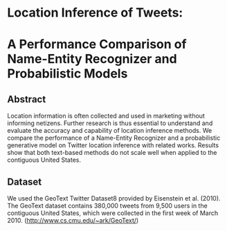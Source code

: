 # Location Inference of Tweets:
# A Performance Comparison of Name-Entity Recognizer and Probabilistic Models

## Abstract

Location information is often collected and used in marketing without informing netizens. Further research is thus essential to understand and evaluate the accuracy and capability of location inference methods. We compare the performance of a Name-Entity Recognizer and a probabilistic generative model on Twitter location inference with related works. Results show that both text-based methods do not scale well when applied to the contiguous United States.

## Dataset

We used the GeoText Twitter Dataset8 provided by Eisenstein et al. (2010). The GeoText dataset contains 380,000 tweets from 9,500 users in the contiguous United States, which were collected in the first week of March 2010. (http://www.cs.cmu.edu/~ark/GeoText/)

